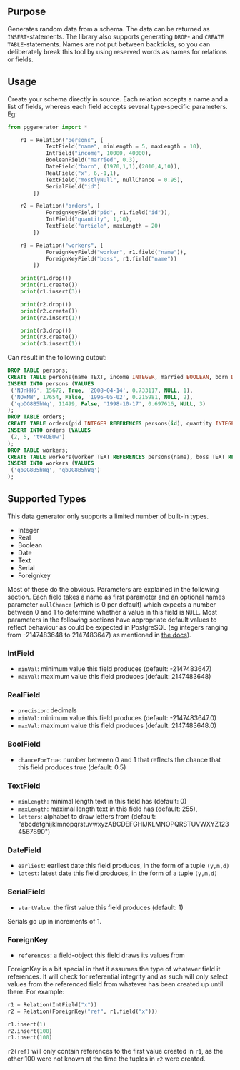 ## Purpose
Generates random data from a schema. The data can be returned as `INSERT`-statements.
The library also supports generating `DROP`- and `CREATE TABLE`-statements.
Names are not put between backticks, so you can deliberately break this tool by using reserved words as names for relations or fields.

## Usage
Create your schema directly in source. Each relation accepts a name and a list of fields, whereas each field accepts several type-specific parameters. Eg:

```python
from pggenerator import *

    r1 = Relation("persons", [
            TextField("name", minLength = 5, maxLength = 10),
            IntField("income", 10000, 40000),
            BooleanField("married", 0.3),
            DateField("born", (1970,1,1),(2010,4,10)),
            RealField("x", 6,-1,1),
            TextField("mostlyNull", nullChance = 0.95),
            SerialField("id")
        ])

    r2 = Relation("orders", [
            ForeignKeyField("pid", r1.field("id")),
            IntField("quantity", 1,10),
            TextField("article", maxLength = 20)
        ])

    r3 = Relation("workers", [
            ForeignKeyField("worker", r1.field("name")),
            ForeignKeyField("boss", r1.field("name"))
        ])

    print(r1.drop())
    print(r1.create())
    print(r1.insert(3))

    print(r2.drop())
    print(r2.create())
    print(r2.insert(1))

    print(r3.drop())
    print(r3.create())
    print(r3.insert(1))
```

Can result in the following output: 
```sql
DROP TABLE persons;
CREATE TABLE persons(name TEXT, income INTEGER, married BOOLEAN, born DATE, x REAL, mostlyNull TEXT, id INTEGER);
INSERT INTO persons (VALUES 
 ('NJnHH6', 15672, True, '2008-04-14', 0.733117, NULL, 1),
 ('NOxNW', 17654, False, '1996-05-02', 0.215981, NULL, 2),
 ('qbDG8B5hWq', 11499, False, '1998-10-17', 0.697616, NULL, 3)
);
DROP TABLE orders;
CREATE TABLE orders(pid INTEGER REFERENCES persons(id), quantity INTEGER, article TEXT);
INSERT INTO orders (VALUES 
 (2, 5, 'tv4OEUw')
);
DROP TABLE workers;
CREATE TABLE workers(worker TEXT REFERENCES persons(name), boss TEXT REFERENCES persons(name));
INSERT INTO workers (VALUES 
 ('qbDG8B5hWq', 'qbDG8B5hWq')
);
```

## Supported Types
This data generator only supports a limited number of built-in types.

- Integer
- Real
- Boolean
- Date
- Text
- Serial
- Foreignkey

Most of these do the obvious. Parameters are explained in the following section.
Each field takes a name as first parameter and an optional names parameter `nullChance` (which is 0 per default) which
expects a number between 0 and 1 to determine whether a value in this field is `NULL`.
Most parameters in the following sections have appropriate default values to reflect behaviour as could be expected in PostgreSQL
(eg integers ranging from -2147483648 to 2147483647) as mentioned in [the docs](https://www.postgresql.org/docs/10/static/datatype-numeric.html)).

### IntField
- `minVal`: minimum value this field produces (default: -2147483647)
- `maxVal`: maximum value this field produces (default: 2147483648)

### RealField
- `precision`: decimals
- `minVal`: minimum value this field produces (default: -2147483647.0)
- `maxVal`: maximum value this field produces (default: 2147483648.0)

### BoolField
- `chanceForTrue`: number between 0 and 1 that reflects the chance that this field produces true (default: 0.5)

### TextField
- `minLength`: minimal length text in this field has (default: 0)
- `maxLength`: maximal length text in this field has (default: 255),
- `letters`: alphabet to draw letters from (default: "abcdefghijklmnopqrstuvwxyzABCDEFGHIJKLMNOPQRSTUVWXYZ1234567890")

### DateField
- `earliest`: earliest date this field produces, in the form of a tuple `(y,m,d)`
- `latest`: latest date this field produces, in the form of a tuple `(y,m,d)`

### SerialField
- `startValue`: the first value this field produces (default: 1)

Serials go up in increments of 1.

### ForeignKey
- `references`: a field-object this field draws its values from

ForeignKey is a bit special in that it assumes the type of whatever field it references.
It will check for referential integrity and as such will only select values from the referenced field from whatever has been created up until there.
For example:

```python
r1 = Relation(IntField("x"))
r2 = Relation(ForeignKey("ref", r1.field("x")))

r1.insert(1)
r2.insert(100)
r1.insert(100)
```

`r2(ref)` will only contain references to the first value created in `r1`, as the other 100 were not known at the time the tuples in `r2` were created.
